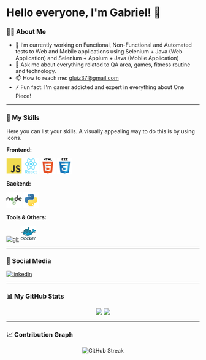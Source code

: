 # Hello everyone, I'm Gabriel! 👋

### 👨‍💻 About Me
- 🔭 I’m currently working on Functional, Non-Functional and Automated tests to Web and Mobile applications using Selenium + Java (Web Application) and Selenium + Appium + Java (Mobile Application)
- 💬 Ask me about everything related to QA area, games, fitness routine and technology.
- 📫 How to reach me: [gluiz37@gmail.com](mailto:your.email@example.com)
- ⚡ Fun fact: I'm gamer addicted and expert in everything about One Piece! 

---

### 🚀 My Skills

Here you can list your skills. A visually appealing way to do this is by using icons.

**Frontend:**
<p align="left">
  <a href="https://developer.mozilla.org/en-US/docs/Web/JavaScript" target="_blank" rel="noreferrer"><img src="https://raw.githubusercontent.com/devicons/devicon/master/icons/javascript/javascript-original.svg" alt="javascript" width="40" height="40"/></a>
  <a href="https://reactjs.org/" target="_blank" rel="noreferrer"><img src="https://raw.githubusercontent.com/devicons/devicon/master/icons/react/react-original-wordmark.svg" alt="react" width="40" height="40"/></a>
  <a href="https://www.w3.org/html/" target="_blank" rel="noreferrer"><img src="https://raw.githubusercontent.com/devicons/devicon/master/icons/html5/html5-original-wordmark.svg" alt="html5" width="40" height="40"/></a>
  <a href="https://www.w3schools.com/css/" target="_blank" rel="noreferrer"><img src="https://raw.githubusercontent.com/devicons/devicon/master/icons/css3/css3-original-wordmark.svg" alt="css3" width="40" height="40"/></a>
</p>

**Backend:**
<p align="left">
  <a href="https://nodejs.org" target="_blank" rel="noreferrer"><img src="https://raw.githubusercontent.com/devicons/devicon/master/icons/nodejs/nodejs-original-wordmark.svg" alt="nodejs" width="40" height="40"/></a>
  <a href="https://www.python.org" target="_blank" rel="noreferrer"><img src="https://raw.githubusercontent.com/devicons/devicon/master/icons/python/python-original.svg" alt="python" width="40" height="40"/></a>
</p>

**Tools & Others:**
<p align="left">
  <a href="https://git-scm.com/" target="_blank" rel="noreferrer"><img src="https://www.vectorlogo.zone/logos/git-scm/git-scm-icon.svg" alt="git" width="40" height="40"/></a>
  <a href="https://www.docker.com/" target="_blank" rel="noreferrer"><img src="https://raw.githubusercontent.com/devicons/devicon/master/icons/docker/docker-original-wordmark.svg" alt="docker" width="40" height="40"/></a>
</p>

---

### 🔗 Social Media
[![linkedin](https://img.shields.io/badge/linkedin-0A66C2?style=for-the-badge&logo=linkedin&logoColor=white)](https://www.linkedin.com/in/gabriel-silva-994471bb/)

---

### 📊 My GitHub Stats
<p align="center">
  <img height="180em" src="https://github-readme-stats.vercel.app/api?username=gabrielllsilva&show_icons=true&theme=dracula&include_all_commits=true&count_private=true"/>
  <img height="180em" src="https://github-readme-stats.vercel.app/api/top-langs/?username=gabrielllsilva&layout=compact&langs_count=7&theme=dracula"/>
</p>

---

### 📈 Contribution Graph
<p align="center">
  <img src="https://github-readme-streak-stats.herokuapp.com/?user=gabrielllsilva&theme=dark" alt="GitHub Streak" />
</p>
